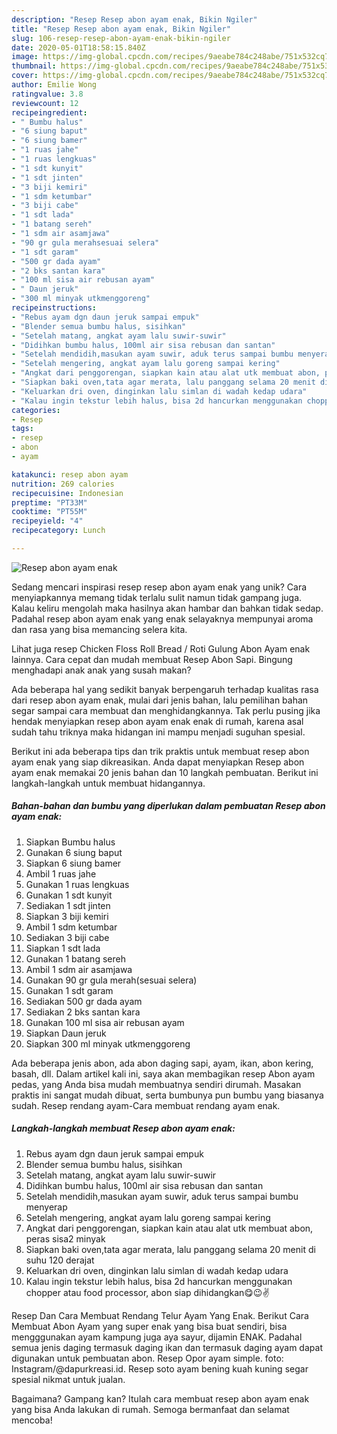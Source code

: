 ```yaml
---
description: "Resep Resep abon ayam enak, Bikin Ngiler"
title: "Resep Resep abon ayam enak, Bikin Ngiler"
slug: 106-resep-resep-abon-ayam-enak-bikin-ngiler
date: 2020-05-01T18:58:15.840Z
image: https://img-global.cpcdn.com/recipes/9aeabe784c248abe/751x532cq70/resep-abon-ayam-enak-foto-resep-utama.jpg
thumbnail: https://img-global.cpcdn.com/recipes/9aeabe784c248abe/751x532cq70/resep-abon-ayam-enak-foto-resep-utama.jpg
cover: https://img-global.cpcdn.com/recipes/9aeabe784c248abe/751x532cq70/resep-abon-ayam-enak-foto-resep-utama.jpg
author: Emilie Wong
ratingvalue: 3.8
reviewcount: 12
recipeingredient:
- " Bumbu halus"
- "6 siung baput"
- "6 siung bamer"
- "1 ruas jahe"
- "1 ruas lengkuas"
- "1 sdt kunyit"
- "1 sdt jinten"
- "3 biji kemiri"
- "1 sdm ketumbar"
- "3 biji cabe"
- "1 sdt lada"
- "1 batang sereh"
- "1 sdm air asamjawa"
- "90 gr gula merahsesuai selera"
- "1 sdt garam"
- "500 gr dada ayam"
- "2 bks santan kara"
- "100 ml sisa air rebusan ayam"
- " Daun jeruk"
- "300 ml minyak utkmenggoreng"
recipeinstructions:
- "Rebus ayam dgn daun jeruk sampai empuk"
- "Blender semua bumbu halus, sisihkan"
- "Setelah matang, angkat ayam lalu suwir-suwir"
- "Didihkan bumbu halus, 100ml air sisa rebusan dan santan"
- "Setelah mendidih,masukan ayam suwir, aduk terus sampai bumbu menyerap"
- "Setelah mengering, angkat ayam lalu goreng sampai kering"
- "Angkat dari penggorengan, siapkan kain atau alat utk membuat abon, peras sisa2 minyak"
- "Siapkan baki oven,tata agar merata, lalu panggang selama 20 menit di suhu 120 derajat"
- "Keluarkan dri oven, dinginkan lalu simlan di wadah kedap udara"
- "Kalau ingin tekstur lebih halus, bisa 2d hancurkan menggunakan chopper atau food processor, abon siap dihidangkan😋😉✌️"
categories:
- Resep
tags:
- resep
- abon
- ayam

katakunci: resep abon ayam 
nutrition: 269 calories
recipecuisine: Indonesian
preptime: "PT33M"
cooktime: "PT55M"
recipeyield: "4"
recipecategory: Lunch

---
```



![Resep abon ayam enak](https://img-global.cpcdn.com/recipes/9aeabe784c248abe/751x532cq70/resep-abon-ayam-enak-foto-resep-utama.jpg)

Sedang mencari inspirasi resep resep abon ayam enak yang unik? Cara menyiapkannya memang tidak terlalu sulit namun tidak gampang juga. Kalau keliru mengolah maka hasilnya akan hambar dan bahkan tidak sedap. Padahal resep abon ayam enak yang enak selayaknya mempunyai aroma dan rasa yang bisa memancing selera kita.

Lihat juga resep Chicken Floss Roll Bread / Roti Gulung Abon Ayam enak lainnya. Cara cepat dan mudah membuat Resep Abon Sapi. Bingung menghadapi anak anak yang susah makan?

Ada beberapa hal yang sedikit banyak berpengaruh terhadap kualitas rasa dari resep abon ayam enak, mulai dari jenis bahan, lalu pemilihan bahan segar sampai cara membuat dan menghidangkannya. Tak perlu pusing jika hendak menyiapkan resep abon ayam enak enak di rumah, karena asal sudah tahu triknya maka hidangan ini mampu menjadi suguhan spesial.


Berikut ini ada beberapa tips dan trik praktis untuk membuat resep abon ayam enak yang siap dikreasikan. Anda dapat menyiapkan Resep abon ayam enak memakai 20 jenis bahan dan 10 langkah pembuatan. Berikut ini langkah-langkah untuk membuat hidangannya.

<!--inarticleads1-->

##### Bahan-bahan dan bumbu yang diperlukan dalam pembuatan Resep abon ayam enak:

1. Siapkan  Bumbu halus
1. Gunakan 6 siung baput
1. Siapkan 6 siung bamer
1. Ambil 1 ruas jahe
1. Gunakan 1 ruas lengkuas
1. Gunakan 1 sdt kunyit
1. Sediakan 1 sdt jinten
1. Siapkan 3 biji kemiri
1. Ambil 1 sdm ketumbar
1. Sediakan 3 biji cabe
1. Siapkan 1 sdt lada
1. Gunakan 1 batang sereh
1. Ambil 1 sdm air asamjawa
1. Gunakan 90 gr gula merah(sesuai selera)
1. Gunakan 1 sdt garam
1. Sediakan 500 gr dada ayam
1. Sediakan 2 bks santan kara
1. Gunakan 100 ml sisa air rebusan ayam
1. Siapkan  Daun jeruk
1. Siapkan 300 ml minyak utkmenggoreng


Ada beberapa jenis abon, ada abon daging sapi, ayam, ikan, abon kering, basah, dll. Dalam artikel kali ini, saya akan membagikan resep Abon ayam pedas, yang Anda bisa mudah membuatnya sendiri dirumah. Masakan praktis ini sangat mudah dibuat, serta bumbunya pun bumbu yang biasanya sudah. Resep rendang ayam-Cara membuat rendang ayam enak. 

<!--inarticleads2-->

##### Langkah-langkah membuat Resep abon ayam enak:

1. Rebus ayam dgn daun jeruk sampai empuk
1. Blender semua bumbu halus, sisihkan
1. Setelah matang, angkat ayam lalu suwir-suwir
1. Didihkan bumbu halus, 100ml air sisa rebusan dan santan
1. Setelah mendidih,masukan ayam suwir, aduk terus sampai bumbu menyerap
1. Setelah mengering, angkat ayam lalu goreng sampai kering
1. Angkat dari penggorengan, siapkan kain atau alat utk membuat abon, peras sisa2 minyak
1. Siapkan baki oven,tata agar merata, lalu panggang selama 20 menit di suhu 120 derajat
1. Keluarkan dri oven, dinginkan lalu simlan di wadah kedap udara
1. Kalau ingin tekstur lebih halus, bisa 2d hancurkan menggunakan chopper atau food processor, abon siap dihidangkan😋😉✌️


Resep Dan Cara Membuat Rendang Telur Ayam Yang Enak. Berikut Cara Membuat Abon Ayam yang super enak yang bisa buat sendiri, bisa mengggunakan ayam kampung juga aya sayur, dijamin ENAK. Padahal semua jenis daging termasuk daging ikan dan termasuk daging ayam dapat digunakan untuk pembuatan abon. Resep Opor ayam simple. foto: Instagram/@dapurkreasi.id. Resep soto ayam bening kuah kuning segar spesial nikmat untuk jualan. 

Bagaimana? Gampang kan? Itulah cara membuat resep abon ayam enak yang bisa Anda lakukan di rumah. Semoga bermanfaat dan selamat mencoba!
